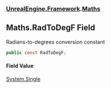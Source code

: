 ### [UnrealEngine.Framework](./UnrealEngine-Framework.md 'UnrealEngine.Framework').[Maths](./UnrealEngine-Framework-Maths.md 'UnrealEngine.Framework.Maths')
## Maths.RadToDegF Field
Radians-to-degrees conversion constant  
```csharp
public const RadToDegF;
```
#### Field Value
[System.Single](https://docs.microsoft.com/en-us/dotnet/api/System.Single 'System.Single')  
